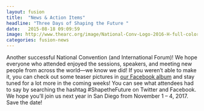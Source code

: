 ```yaml
---
layout: fusion
title:  "News & Action Items"
headline: "Three Days of Shaping the Future "
date:   2015-08-18 09:09:59
image: http://www.thearc.org/image/National-Conv-Logo-2016-H-full-color.png
categories: fusion-news
---
```

Another successful National Convention (and International Forum)! We hope everyone who attended enjoyed the sessions, speakers, and meeting new people from across the world—we know we did! If you weren’t able to make it, you can check out some teaser pictures in <a href="https://www.facebook.com/thearcus/photos/?tab=album&album_id=10155538933557715">our Facebook album</a> and stay tuned for a lot more in the coming weeks! You can see what attendees had to say by searching the hashtag #ShapetheFuture on Twitter and Facebook. We hope you’ll join us next year in San Diego from November 1 – 4, 2017. Save the date!